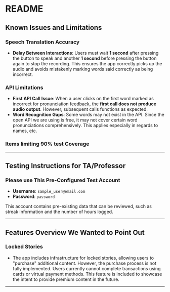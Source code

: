 # README

## Known Issues and Limitations

### Speech Translation Accuracy
- **Delay Between Interactions**: Users must wait **1 second** after pressing the button to speak and another **1 second** before pressing the button again to stop the recording. This ensures the app correctly picks up the audio and avoids mistakenly marking words said correctly as being incorrect.  

### API Limitations
- **First API Call Issue**: When a user clicks on the first word marked as incorrect for pronunciation feedback, the **first call does not produce audio output**. However, subsequent calls functions as expected.
- **Word Recognition Gaps**: Some words may not exist in the API. Since the open API we are using is free, it may not cover certain word pronunciations comprehensively. This applies especially in regards to names, etc. 

### Items limiting 90% test Coverage

---

## Testing Instructions for TA/Professor

### Please use This Pre-Configured Test Account
- **Username**: `sample_user@email.com`  
- **Password**: `password`  

This account contains pre-existing data that can be reviewed, such as streak information and the number of hours logged.

---

## Features Overview We Wanted to Point Out

### Locked Stories
- The app includes infrastructure for locked stories, allowing users to "purchase" additional content. However, the purchase process is not fully implemented. Users currently cannot complete transactions using cards or virtual payment methods. This feature is included to showcase the intent to provide premium content in the future. 
---
